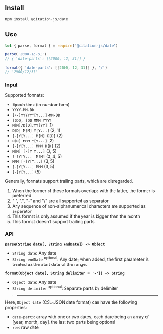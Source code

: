 ## Install

```js
npm install @citation-js/date
```

## Use

```js
let { parse, format } = require('@citation-js/date')

parse('2000-12-31')
// { 'date-parts': [[2000, 12, 31]] }

format({ 'date-parts': [[2000, 12, 31]] }, '/')
// '2000/12/31'
```

### Input

Supported formats:

  * Epoch time (in number form)
  * `YYYY-MM-DD`
  * `[+-]YYYYYY[Y...]-MM-DD`
  * `[DDD, ]DD MMM YYYY`
  * `M[M]/D[D]/YY[YY]` (1)
  * `D[D] M[M] Y[Y...]` (2, 1)
  * `[-]Y[Y...] M[M] D[D]` (2)
  * `D[D] MMM Y[Y...]` (2)
  * `[-]Y[Y...] MMM D[D]` (2)
  * `M[M] [-]Y[Y...]` (3, 5)
  * `[-]Y[Y...] M[M]` (3, 4, 5)
  * `MMM [-]Y[Y...]` (3, 5)
  * `[-]Y[Y...] MMM` (3, 5)
  * `[-]Y[Y...]` (5)

Generally, formats support trailing parts, which are disregarded.

  1. When the former of these formats overlaps with the latter, the
    former is preferred
  2. " ", ".", "-" and "/" are all supported as separator
  3. Any sequence of non-alphanumerical characters are supported as
    separator
  4. This format is only assumed if the year is bigger than the month
  5. This format doesn't support trailing parts

### API

**`parse(String date[, String endDate]) -> Object`**

* `String date`: Any date
* `String endDate` <sup>optional</sup>: Any date; when added, the first parameter is treated as the
  start date of the range.

**`format(Object date[, String delimiter = '-']) -> String`**

* `Object date`: Any date
* `String delimiter` <sup>optional</sup>: Separate parts by delimiter

> ---

Here, `Object date` (CSL-JSON date format) can have the following properties:

* `date-parts`: array with one or two dates, each date being an array of [year, month, day], the last two parts being optional
* `raw`: raw date
